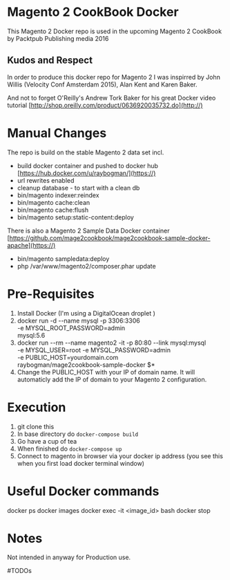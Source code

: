 # Magento 2 CookBook Docker

This Magento 2 Docker repo is used in the upcoming Magento 2 CookBook by Packtpub Publishing media 2016

## Kudos and Respect

In order to produce this docker repo for Magento 2 I was inspirred by John Willis (Velocity Conf Amsterdam 2015), Alan Kent and Karen Baker.

And not to forget O'Reilly's Andrew Tork Baker for his great Docker video tutorial [http://shop.oreilly.com/product/0636920035732.do](http://)

# Manual Changes

The repo is build on the stable Magento 2 data set incl.
- build docker container and pushed to docker hub [https://hub.docker.com/u/raybogman/](https://)
- url rewrites enabled
- cleanup database - to start with a clean db
- bin/magento indexer:reindex
- bin/magento cache:clean
- bin/magento cache:flush
- bin/magento setup:static-content:deploy

There is also a Magento 2 Sample Data Docker container [https://github.com/mage2cookbook/mage2cookbook-sample-docker-apache](https://)

- bin/magento sampledata:deploy
- php /var/www/magento2/composer.phar update

# Pre-Requisites

1. Install Docker (I'm using a DigitalOcean droplet )
2. docker run -d --name mysql -p 3306:3306 \
	-e MYSQL_ROOT_PASSWORD=admin \
	mysql:5.6
3. docker run --rm --name magento2 -it -p 80:80 --link mysql:mysql \
	-e MYSQL_USER=root -e MYSQL_PASSWORD=admin \
	-e PUBLIC_HOST=yourdomain.com \
	raybogman/mage2cookbook-sample-docker $*
4. Change the PUBLIC_HOST with your IP of domain name. It will automaticly add the IP of domain to your Magento 2 configuration. 

# Execution

1. git clone this
2. In base directory do `docker-compose build`
3. Go have a cup of tea
4. When finished do `docker-compose up`
5. Connect to magento in browser via your docker ip address (you see this when you first load docker terminal window) 


# Useful Docker commands

  docker ps
  docker images
  docker exec -it <image_id> bash
  docker stop


# Notes

Not intended in anyway for Production use.


#TODOs



